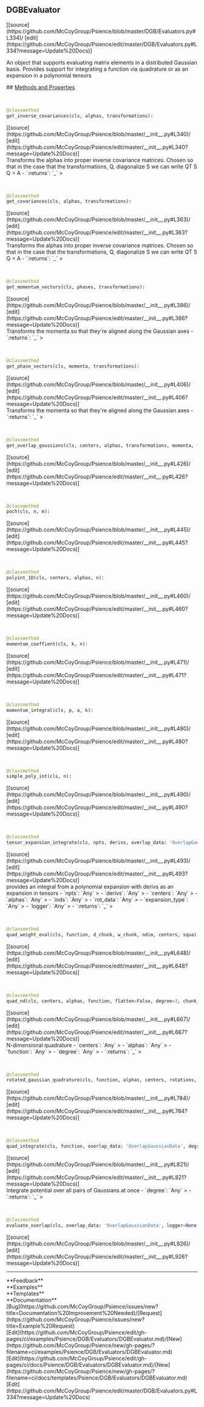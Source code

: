 ## <a id="Psience.DGB.Evaluators.DGBEvaluator">DGBEvaluator</a> 

<div class="docs-source-link" markdown="1">
[[source](https://github.com/McCoyGroup/Psience/blob/master/DGB/Evaluators.py#L334)/
[edit](https://github.com/McCoyGroup/Psience/edit/master/DGB/Evaluators.py#L334?message=Update%20Docs)]
</div>

An object that supports evaluating matrix elements in a distributed Gaussian basis.
Provides support for integrating a function via quadrature or as an expansion in a polynomial tensors







<div class="collapsible-section">
 <div class="collapsible-section collapsible-section-header" markdown="1">
## <a class="collapse-link" data-toggle="collapse" href="#methods" markdown="1"> Methods and Properties</a> <a class="float-right" data-toggle="collapse" href="#methods"><i class="fa fa-chevron-down"></i></a>
 </div>
 <div class="collapsible-section collapsible-section-body collapse show" id="methods" markdown="1">
 
<a id="Psience.DGB.Evaluators.DGBEvaluator.get_inverse_covariances" class="docs-object-method">&nbsp;</a> 
```python
@classmethod
get_inverse_covariances(cls, alphas, transformations): 
```
<div class="docs-source-link" markdown="1">
[[source](https://github.com/McCoyGroup/Psience/blob/master/__init__.py#L340)/
[edit](https://github.com/McCoyGroup/Psience/edit/master/__init__.py#L340?message=Update%20Docs)]
</div>
Transforms the alphas into proper inverse covariance matrices.
Chosen so that in the case that the transformations, Q, diagonalize S we can write
QT S Q = A
  - `:returns`: `_`
    >


<a id="Psience.DGB.Evaluators.DGBEvaluator.get_covariances" class="docs-object-method">&nbsp;</a> 
```python
@classmethod
get_covariances(cls, alphas, transformations): 
```
<div class="docs-source-link" markdown="1">
[[source](https://github.com/McCoyGroup/Psience/blob/master/__init__.py#L363)/
[edit](https://github.com/McCoyGroup/Psience/edit/master/__init__.py#L363?message=Update%20Docs)]
</div>
Transforms the alphas into proper inverse covariance matrices.
Chosen so that in the case that the transformations, Q, diagonalize S we can write
QT S Q = A
  - `:returns`: `_`
    >


<a id="Psience.DGB.Evaluators.DGBEvaluator.get_momentum_vectors" class="docs-object-method">&nbsp;</a> 
```python
@classmethod
get_momentum_vectors(cls, phases, transformations): 
```
<div class="docs-source-link" markdown="1">
[[source](https://github.com/McCoyGroup/Psience/blob/master/__init__.py#L386)/
[edit](https://github.com/McCoyGroup/Psience/edit/master/__init__.py#L386?message=Update%20Docs)]
</div>
Transforms the momenta so that they're aligned along the Gaussian axes
  - `:returns`: `_`
    >


<a id="Psience.DGB.Evaluators.DGBEvaluator.get_phase_vectors" class="docs-object-method">&nbsp;</a> 
```python
@classmethod
get_phase_vectors(cls, momenta, transformations): 
```
<div class="docs-source-link" markdown="1">
[[source](https://github.com/McCoyGroup/Psience/blob/master/__init__.py#L406)/
[edit](https://github.com/McCoyGroup/Psience/edit/master/__init__.py#L406?message=Update%20Docs)]
</div>
Transforms the momenta so that they're aligned along the Gaussian axes
  - `:returns`: `_`
    >


<a id="Psience.DGB.Evaluators.DGBEvaluator.get_overlap_gaussians" class="docs-object-method">&nbsp;</a> 
```python
@classmethod
get_overlap_gaussians(cls, centers, alphas, transformations, momenta, *, chunk_size=None, rows_cols=None, logger=None, parallelizer=None) -> 'OverlapGaussianData': 
```
<div class="docs-source-link" markdown="1">
[[source](https://github.com/McCoyGroup/Psience/blob/master/__init__.py#L426)/
[edit](https://github.com/McCoyGroup/Psience/edit/master/__init__.py#L426?message=Update%20Docs)]
</div>


<a id="Psience.DGB.Evaluators.DGBEvaluator.poch" class="docs-object-method">&nbsp;</a> 
```python
@classmethod
poch(cls, n, m): 
```
<div class="docs-source-link" markdown="1">
[[source](https://github.com/McCoyGroup/Psience/blob/master/__init__.py#L445)/
[edit](https://github.com/McCoyGroup/Psience/edit/master/__init__.py#L445?message=Update%20Docs)]
</div>


<a id="Psience.DGB.Evaluators.DGBEvaluator.polyint_1D" class="docs-object-method">&nbsp;</a> 
```python
@classmethod
polyint_1D(cls, centers, alphas, n): 
```
<div class="docs-source-link" markdown="1">
[[source](https://github.com/McCoyGroup/Psience/blob/master/__init__.py#L460)/
[edit](https://github.com/McCoyGroup/Psience/edit/master/__init__.py#L460?message=Update%20Docs)]
</div>


<a id="Psience.DGB.Evaluators.DGBEvaluator.momentum_coeffient" class="docs-object-method">&nbsp;</a> 
```python
@classmethod
momentum_coeffient(cls, k, n): 
```
<div class="docs-source-link" markdown="1">
[[source](https://github.com/McCoyGroup/Psience/blob/master/__init__.py#L471)/
[edit](https://github.com/McCoyGroup/Psience/edit/master/__init__.py#L471?message=Update%20Docs)]
</div>


<a id="Psience.DGB.Evaluators.DGBEvaluator.momentum_integral" class="docs-object-method">&nbsp;</a> 
```python
@classmethod
momentum_integral(cls, p, a, k): 
```
<div class="docs-source-link" markdown="1">
[[source](https://github.com/McCoyGroup/Psience/blob/master/__init__.py#L480)/
[edit](https://github.com/McCoyGroup/Psience/edit/master/__init__.py#L480?message=Update%20Docs)]
</div>


<a id="Psience.DGB.Evaluators.DGBEvaluator.simple_poly_int" class="docs-object-method">&nbsp;</a> 
```python
@classmethod
simple_poly_int(cls, n): 
```
<div class="docs-source-link" markdown="1">
[[source](https://github.com/McCoyGroup/Psience/blob/master/__init__.py#L490)/
[edit](https://github.com/McCoyGroup/Psience/edit/master/__init__.py#L490?message=Update%20Docs)]
</div>


<a id="Psience.DGB.Evaluators.DGBEvaluator.tensor_expansion_integrate" class="docs-object-method">&nbsp;</a> 
```python
@classmethod
tensor_expansion_integrate(cls, npts, derivs, overlap_data: 'OverlapGaussianData', expansion_type='multicenter', logger=None, reweight=True): 
```
<div class="docs-source-link" markdown="1">
[[source](https://github.com/McCoyGroup/Psience/blob/master/__init__.py#L493)/
[edit](https://github.com/McCoyGroup/Psience/edit/master/__init__.py#L493?message=Update%20Docs)]
</div>
provides an integral from a polynomial expansion with derivs as an expansion in tensors
  - `npts`: `Any`
    > 
  - `derivs`: `Any`
    > 
  - `centers`: `Any`
    > 
  - `alphas`: `Any`
    > 
  - `inds`: `Any`
    > 
  - `rot_data`: `Any`
    > 
  - `expansion_type`: `Any`
    > 
  - `logger`: `Any`
    > 
  - `:returns`: `_`
    >


<a id="Psience.DGB.Evaluators.DGBEvaluator.quad_weight_eval" class="docs-object-method">&nbsp;</a> 
```python
@classmethod
quad_weight_eval(cls, function, d_chunk, w_chunk, ndim, centers, squa): 
```
<div class="docs-source-link" markdown="1">
[[source](https://github.com/McCoyGroup/Psience/blob/master/__init__.py#L648)/
[edit](https://github.com/McCoyGroup/Psience/edit/master/__init__.py#L648?message=Update%20Docs)]
</div>


<a id="Psience.DGB.Evaluators.DGBEvaluator.quad_nd" class="docs-object-method">&nbsp;</a> 
```python
@classmethod
quad_nd(cls, centers, alphas, function, flatten=False, degree=3, chunk_size=1000000, normalize=True): 
```
<div class="docs-source-link" markdown="1">
[[source](https://github.com/McCoyGroup/Psience/blob/master/__init__.py#L667)/
[edit](https://github.com/McCoyGroup/Psience/edit/master/__init__.py#L667?message=Update%20Docs)]
</div>
N-dimensional quadrature
  - `centers`: `Any`
    > 
  - `alphas`: `Any`
    > 
  - `function`: `Any`
    > 
  - `degree`: `Any`
    > 
  - `:returns`: `_`
    >


<a id="Psience.DGB.Evaluators.DGBEvaluator.rotated_gaussian_quadrature" class="docs-object-method">&nbsp;</a> 
```python
@classmethod
rotated_gaussian_quadrature(cls, function, alphas, centers, rotations, inverse, momenta, normalize=True, degree=2): 
```
<div class="docs-source-link" markdown="1">
[[source](https://github.com/McCoyGroup/Psience/blob/master/__init__.py#L784)/
[edit](https://github.com/McCoyGroup/Psience/edit/master/__init__.py#L784?message=Update%20Docs)]
</div>


<a id="Psience.DGB.Evaluators.DGBEvaluator.quad_integrate" class="docs-object-method">&nbsp;</a> 
```python
@classmethod
quad_integrate(cls, function, overlap_data: 'OverlapGaussianData', degree=2, logger=None): 
```
<div class="docs-source-link" markdown="1">
[[source](https://github.com/McCoyGroup/Psience/blob/master/__init__.py#L821)/
[edit](https://github.com/McCoyGroup/Psience/edit/master/__init__.py#L821?message=Update%20Docs)]
</div>
Integrate potential over all pairs of Gaussians at once
  - `degree`: `Any`
    > 
  - `:returns`: `_`
    >


<a id="Psience.DGB.Evaluators.DGBEvaluator.evaluate_overlap" class="docs-object-method">&nbsp;</a> 
```python
@classmethod
evaluate_overlap(cls, overlap_data: 'OverlapGaussianData', logger=None, return_prefactor=False): 
```
<div class="docs-source-link" markdown="1">
[[source](https://github.com/McCoyGroup/Psience/blob/master/__init__.py#L926)/
[edit](https://github.com/McCoyGroup/Psience/edit/master/__init__.py#L926?message=Update%20Docs)]
</div>
 </div>
</div>












---


<div markdown="1" class="text-secondary">
<div class="container">
  <div class="row">
   <div class="col" markdown="1">
**Feedback**   
</div>
   <div class="col" markdown="1">
**Examples**   
</div>
   <div class="col" markdown="1">
**Templates**   
</div>
   <div class="col" markdown="1">
**Documentation**   
</div>
   <div class="col" markdown="1">
   
</div>
   <div class="col" markdown="1">
   
</div>
   <div class="col" markdown="1">
   
</div>
</div>
  <div class="row">
   <div class="col" markdown="1">
[Bug](https://github.com/McCoyGroup/Psience/issues/new?title=Documentation%20Improvement%20Needed)/[Request](https://github.com/McCoyGroup/Psience/issues/new?title=Example%20Request)   
</div>
   <div class="col" markdown="1">
[Edit](https://github.com/McCoyGroup/Psience/edit/gh-pages/ci/examples/Psience/DGB/Evaluators/DGBEvaluator.md)/[New](https://github.com/McCoyGroup/Psience/new/gh-pages/?filename=ci/examples/Psience/DGB/Evaluators/DGBEvaluator.md)   
</div>
   <div class="col" markdown="1">
[Edit](https://github.com/McCoyGroup/Psience/edit/gh-pages/ci/docs/Psience/DGB/Evaluators/DGBEvaluator.md)/[New](https://github.com/McCoyGroup/Psience/new/gh-pages/?filename=ci/docs/templates/Psience/DGB/Evaluators/DGBEvaluator.md)   
</div>
   <div class="col" markdown="1">
[Edit](https://github.com/McCoyGroup/Psience/edit/master/DGB/Evaluators.py#L334?message=Update%20Docs)   
</div>
   <div class="col" markdown="1">
   
</div>
   <div class="col" markdown="1">
   
</div>
   <div class="col" markdown="1">
   
</div>
</div>
</div>
</div>